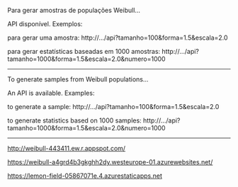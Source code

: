 Para gerar amostras de populações Weibull...

API disponível. Exemplos:

  para gerar uma amostra:
  http://.../api?tamanho=100&forma=1.5&escala=2.0
  
  para gerar estatísticas baseadas em 1000 amostras:
  http://.../api?tamanho=1000&forma=1.5&escala=2.0&numero=1000

--------------------------------------------------------------------

To generate samples from Weibull populations...

An API is available. Examples:

  to generate a sample:
  http://.../api?tamanho=100&forma=1.5&escala=2.0

  to generate statistics based on 1000 samples:
  http://.../api?tamanho=1000&forma=1.5&escala=2.0&numero=1000

--------------------------------------------------------------------


http://weibull-443411.ew.r.appspot.com/

https://weibull-a4grd4b3gkghh2dy.westeurope-01.azurewebsites.net/

https://lemon-field-05867071e.4.azurestaticapps.net

  
